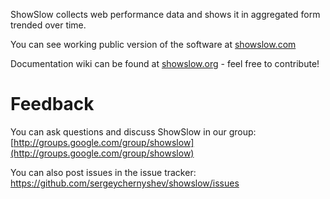 ShowSlow collects web performance data and shows it in aggregated form trended over time.

You can see working public version of the software at [showslow.com](http://www.showslow.com/)

Documentation wiki can be found at [showslow.org](http://www.showslow.org/) - feel free to contribute!

Feedback
========
You can ask questions and discuss ShowSlow in our group:
[http://groups.google.com/group/showslow](http://groups.google.com/group/showslow)

You can also post issues in the issue tracker:
https://github.com/sergeychernyshev/showslow/issues
